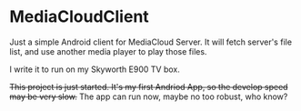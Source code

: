 # MediaCloudClient

Just a simple Android client for MediaCloud Server. It will fetch server's file list, and use another media player to play those files.

I write it to run on my Skyworth E900 TV box.

~~This project is just started. It's my first Andriod App, so the develop speed may be very slow.~~
The app can run now, maybe no too robust, who know? 